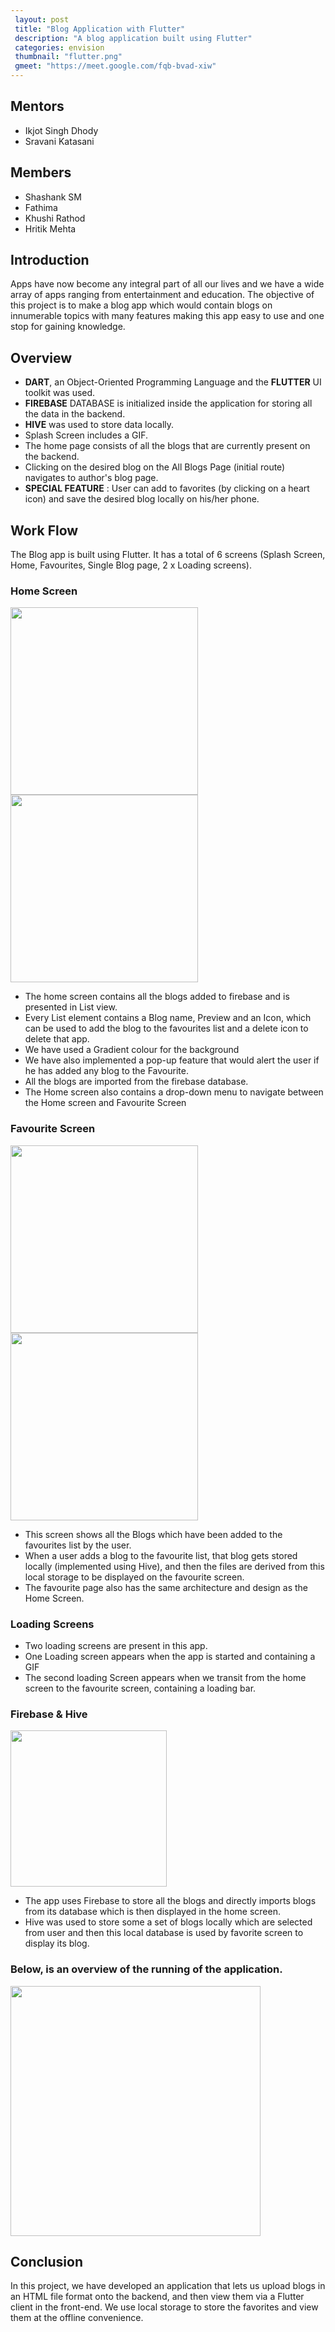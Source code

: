 ```yaml
---
 layout: post
 title: "Blog Application with Flutter"
 description: "A blog application built using Flutter"
 categories: envision
 thumbnail: "flutter.png"
 gmeet: "https://meet.google.com/fqb-bvad-xiw"
---
```


## Mentors

- Ikjot Singh Dhody
- Sravani Katasani

## Members

- Shashank SM
- Fathima
- Khushi Rathod
- Hritik Mehta

## Introduction

Apps have now become any integral part of all our lives and we have a wide array of apps ranging from entertainment and education. The objective of this project is to make a blog app which would contain blogs on innumerable topics with many features making this app easy to use and one stop for gaining knowledge.

## Overview

- **DART**, an Object-Oriented Programming Language and the **FLUTTER** UI toolkit was used.
- **FIREBASE** DATABASE is initialized inside the application for storing all the data in the backend.
- **HIVE** was used to store data locally.
- Splash Screen includes a GIF.
- The home page consists of all the blogs that are currently present on the backend.
- Clicking on the desired blog on the All Blogs Page (initial route) navigates to author&#39;s blog page.
- **SPECIAL FEATURE** : User can add to favorites (by clicking on a heart icon) and save the desired blog locally on his/her phone.

## Work Flow

The Blog app is built using Flutter. It has a total of 6 screens (Splash Screen, Home, Favourites, Single Blog page, 2 x Loading screens).

### Home Screen

<img src = "https://raw.githubusercontent.com/ikjot-2605/blog-app/master/screenshots/all_blogs_page.jpeg?token=ANF347M322Y4NHZAATLUWL3AXPNJO" height = "300">
<img src = "https://raw.githubusercontent.com/ikjot-2605/blog-app/master/screenshots/add_to_favorites.jpeg?token=ANF347OGS4LZ6UOVEB4XSTTAXPOBO" height = "300">

- The home screen contains all the blogs added to firebase and is presented in List view.
- Every List element contains a Blog name, Preview and an Icon, which can be used to add the blog to the favourites list and a delete icon to delete that app.
- We have used a Gradient colour for the background
- We have also implemented a pop-up feature that would alert the user if he has added any blog to the Favourite.
- All the blogs are imported from the firebase database.
- The Home screen also contains a drop-down menu to navigate between the Home screen and Favourite Screen

### Favourite Screen

<img src = "https://raw.githubusercontent.com/ikjot-2605/blog-app/master/screenshots/favorites_page.jpeg?token=ANF347PQDJ3WHNIK3BWRJN3AXPOD6" height = "300">
<img src = "https://raw.githubusercontent.com/ikjot-2605/blog-app/master/screenshots/remove_from_favorites_page.jpeg?token=ANF347P5QJWDOMPE7S7E6KLAXPOEW" height = "300">

- This screen shows all the Blogs which have been added to the favourites list by the user.
- When a user adds a blog to the favourite list, that blog gets stored locally (implemented using Hive), and then the files are derived from this local storage to be displayed on the favourite screen.
- The favourite page also has the same architecture and design as the Home Screen.

### Loading Screens

- Two loading screens are present in this app.
- One Loading screen appears when the app is started and containing a GIF
- The second loading Screen appears when we transit from the home screen to the favourite screen, containing a loading bar.

### Firebase &amp; Hive

<img src = "https://raw.githubusercontent.com/ikjot-2605/blog-app/master/screenshots/firebase.png?token=ANF347MSPICQFWU3D3CQPC3AXPONI" height = "250">

- The app uses Firebase to store all the blogs and directly imports blogs from its database which is then displayed in the home screen.
- Hive was used to store some a set of blogs locally which are selected from user and then this local database is used by favorite screen to display its blog.

### Below, is an overview of the running of the application.

<img src = "https://raw.githubusercontent.com/ikjot-2605/blog-app/master/screenshots/runthrough_final.gif?token=ANF347KGQH2VJIHHHEUTNETAXPPJQ" height = "400">

## Conclusion

In this project, we have developed an application that lets us upload blogs in an HTML file format onto the backend, and then view them via a Flutter client in the front-end. We use local storage to store the favorites and view them at the offline convenience.
